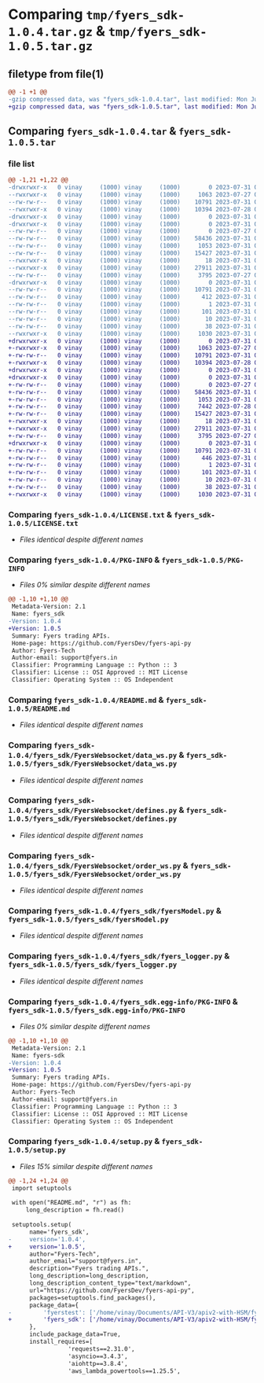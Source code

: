# Comparing `tmp/fyers_sdk-1.0.4.tar.gz` & `tmp/fyers_sdk-1.0.5.tar.gz`

## filetype from file(1)

```diff
@@ -1 +1 @@
-gzip compressed data, was "fyers_sdk-1.0.4.tar", last modified: Mon Jul 31 06:47:19 2023, max compression
+gzip compressed data, was "fyers_sdk-1.0.5.tar", last modified: Mon Jul 31 07:01:36 2023, max compression
```

## Comparing `fyers_sdk-1.0.4.tar` & `fyers_sdk-1.0.5.tar`

### file list

```diff
@@ -1,21 +1,22 @@
-drwxrwxr-x   0 vinay     (1000) vinay     (1000)        0 2023-07-31 06:47:19.486189 fyers_sdk-1.0.4/
--rwxrwxr-x   0 vinay     (1000) vinay     (1000)     1063 2023-07-27 04:16:48.000000 fyers_sdk-1.0.4/LICENSE.txt
--rw-rw-r--   0 vinay     (1000) vinay     (1000)    10791 2023-07-31 06:47:19.486189 fyers_sdk-1.0.4/PKG-INFO
--rwxrwxr-x   0 vinay     (1000) vinay     (1000)    10394 2023-07-28 07:31:02.000000 fyers_sdk-1.0.4/README.md
-drwxrwxr-x   0 vinay     (1000) vinay     (1000)        0 2023-07-31 06:47:19.462189 fyers_sdk-1.0.4/fyers_sdk/
-drwxrwxr-x   0 vinay     (1000) vinay     (1000)        0 2023-07-31 06:47:19.486189 fyers_sdk-1.0.4/fyers_sdk/FyersWebsocket/
--rw-rw-r--   0 vinay     (1000) vinay     (1000)        0 2023-07-27 04:29:21.000000 fyers_sdk-1.0.4/fyers_sdk/FyersWebsocket/__init__.py
--rw-rw-r--   0 vinay     (1000) vinay     (1000)    58436 2023-07-31 06:14:01.000000 fyers_sdk-1.0.4/fyers_sdk/FyersWebsocket/data_ws.py
--rw-rw-r--   0 vinay     (1000) vinay     (1000)     1053 2023-07-31 05:28:04.000000 fyers_sdk-1.0.4/fyers_sdk/FyersWebsocket/defines.py
--rw-rw-r--   0 vinay     (1000) vinay     (1000)    15427 2023-07-31 06:13:16.000000 fyers_sdk-1.0.4/fyers_sdk/FyersWebsocket/order_ws.py
--rwxrwxr-x   0 vinay     (1000) vinay     (1000)       18 2023-07-31 06:13:23.000000 fyers_sdk-1.0.4/fyers_sdk/__init__.py
--rwxrwxr-x   0 vinay     (1000) vinay     (1000)    27911 2023-07-31 06:13:16.000000 fyers_sdk-1.0.4/fyers_sdk/fyersModel.py
--rw-rw-r--   0 vinay     (1000) vinay     (1000)     3795 2023-07-27 04:39:16.000000 fyers_sdk-1.0.4/fyers_sdk/fyers_logger.py
-drwxrwxr-x   0 vinay     (1000) vinay     (1000)        0 2023-07-31 06:47:19.482189 fyers_sdk-1.0.4/fyers_sdk.egg-info/
--rw-rw-r--   0 vinay     (1000) vinay     (1000)    10791 2023-07-31 06:47:19.000000 fyers_sdk-1.0.4/fyers_sdk.egg-info/PKG-INFO
--rw-rw-r--   0 vinay     (1000) vinay     (1000)      412 2023-07-31 06:47:19.000000 fyers_sdk-1.0.4/fyers_sdk.egg-info/SOURCES.txt
--rw-rw-r--   0 vinay     (1000) vinay     (1000)        1 2023-07-31 06:47:19.000000 fyers_sdk-1.0.4/fyers_sdk.egg-info/dependency_links.txt
--rw-rw-r--   0 vinay     (1000) vinay     (1000)      101 2023-07-31 06:47:19.000000 fyers_sdk-1.0.4/fyers_sdk.egg-info/requires.txt
--rw-rw-r--   0 vinay     (1000) vinay     (1000)       10 2023-07-31 06:47:19.000000 fyers_sdk-1.0.4/fyers_sdk.egg-info/top_level.txt
--rw-rw-r--   0 vinay     (1000) vinay     (1000)       38 2023-07-31 06:47:19.486189 fyers_sdk-1.0.4/setup.cfg
--rwxrwxr-x   0 vinay     (1000) vinay     (1000)     1030 2023-07-31 06:47:16.000000 fyers_sdk-1.0.4/setup.py
+drwxrwxr-x   0 vinay     (1000) vinay     (1000)        0 2023-07-31 07:01:36.359674 fyers_sdk-1.0.5/
+-rwxrwxr-x   0 vinay     (1000) vinay     (1000)     1063 2023-07-27 04:16:48.000000 fyers_sdk-1.0.5/LICENSE.txt
+-rw-rw-r--   0 vinay     (1000) vinay     (1000)    10791 2023-07-31 07:01:36.359674 fyers_sdk-1.0.5/PKG-INFO
+-rwxrwxr-x   0 vinay     (1000) vinay     (1000)    10394 2023-07-28 07:31:02.000000 fyers_sdk-1.0.5/README.md
+drwxrwxr-x   0 vinay     (1000) vinay     (1000)        0 2023-07-31 07:01:36.327673 fyers_sdk-1.0.5/fyers_sdk/
+drwxrwxr-x   0 vinay     (1000) vinay     (1000)        0 2023-07-31 07:01:36.359674 fyers_sdk-1.0.5/fyers_sdk/FyersWebsocket/
+-rw-rw-r--   0 vinay     (1000) vinay     (1000)        0 2023-07-27 04:29:21.000000 fyers_sdk-1.0.5/fyers_sdk/FyersWebsocket/__init__.py
+-rw-rw-r--   0 vinay     (1000) vinay     (1000)    58436 2023-07-31 06:14:01.000000 fyers_sdk-1.0.5/fyers_sdk/FyersWebsocket/data_ws.py
+-rw-rw-r--   0 vinay     (1000) vinay     (1000)     1053 2023-07-31 05:28:04.000000 fyers_sdk-1.0.5/fyers_sdk/FyersWebsocket/defines.py
+-rw-rw-r--   0 vinay     (1000) vinay     (1000)     7442 2023-07-28 07:06:27.000000 fyers_sdk-1.0.5/fyers_sdk/FyersWebsocket/map.json
+-rw-rw-r--   0 vinay     (1000) vinay     (1000)    15427 2023-07-31 06:13:16.000000 fyers_sdk-1.0.5/fyers_sdk/FyersWebsocket/order_ws.py
+-rwxrwxr-x   0 vinay     (1000) vinay     (1000)       18 2023-07-31 06:13:23.000000 fyers_sdk-1.0.5/fyers_sdk/__init__.py
+-rwxrwxr-x   0 vinay     (1000) vinay     (1000)    27911 2023-07-31 06:13:16.000000 fyers_sdk-1.0.5/fyers_sdk/fyersModel.py
+-rw-rw-r--   0 vinay     (1000) vinay     (1000)     3795 2023-07-27 04:39:16.000000 fyers_sdk-1.0.5/fyers_sdk/fyers_logger.py
+drwxrwxr-x   0 vinay     (1000) vinay     (1000)        0 2023-07-31 07:01:36.347674 fyers_sdk-1.0.5/fyers_sdk.egg-info/
+-rw-rw-r--   0 vinay     (1000) vinay     (1000)    10791 2023-07-31 07:01:36.000000 fyers_sdk-1.0.5/fyers_sdk.egg-info/PKG-INFO
+-rw-rw-r--   0 vinay     (1000) vinay     (1000)      446 2023-07-31 07:01:36.000000 fyers_sdk-1.0.5/fyers_sdk.egg-info/SOURCES.txt
+-rw-rw-r--   0 vinay     (1000) vinay     (1000)        1 2023-07-31 07:01:36.000000 fyers_sdk-1.0.5/fyers_sdk.egg-info/dependency_links.txt
+-rw-rw-r--   0 vinay     (1000) vinay     (1000)      101 2023-07-31 07:01:36.000000 fyers_sdk-1.0.5/fyers_sdk.egg-info/requires.txt
+-rw-rw-r--   0 vinay     (1000) vinay     (1000)       10 2023-07-31 07:01:36.000000 fyers_sdk-1.0.5/fyers_sdk.egg-info/top_level.txt
+-rw-rw-r--   0 vinay     (1000) vinay     (1000)       38 2023-07-31 07:01:36.359674 fyers_sdk-1.0.5/setup.cfg
+-rwxrwxr-x   0 vinay     (1000) vinay     (1000)     1030 2023-07-31 07:01:13.000000 fyers_sdk-1.0.5/setup.py
```

### Comparing `fyers_sdk-1.0.4/LICENSE.txt` & `fyers_sdk-1.0.5/LICENSE.txt`

 * *Files identical despite different names*

### Comparing `fyers_sdk-1.0.4/PKG-INFO` & `fyers_sdk-1.0.5/PKG-INFO`

 * *Files 0% similar despite different names*

```diff
@@ -1,10 +1,10 @@
 Metadata-Version: 2.1
 Name: fyers_sdk
-Version: 1.0.4
+Version: 1.0.5
 Summary: Fyers trading APIs.
 Home-page: https://github.com/FyersDev/fyers-api-py
 Author: Fyers-Tech
 Author-email: support@fyers.in
 Classifier: Programming Language :: Python :: 3
 Classifier: License :: OSI Approved :: MIT License
 Classifier: Operating System :: OS Independent
```

### Comparing `fyers_sdk-1.0.4/README.md` & `fyers_sdk-1.0.5/README.md`

 * *Files identical despite different names*

### Comparing `fyers_sdk-1.0.4/fyers_sdk/FyersWebsocket/data_ws.py` & `fyers_sdk-1.0.5/fyers_sdk/FyersWebsocket/data_ws.py`

 * *Files identical despite different names*

### Comparing `fyers_sdk-1.0.4/fyers_sdk/FyersWebsocket/defines.py` & `fyers_sdk-1.0.5/fyers_sdk/FyersWebsocket/defines.py`

 * *Files identical despite different names*

### Comparing `fyers_sdk-1.0.4/fyers_sdk/FyersWebsocket/order_ws.py` & `fyers_sdk-1.0.5/fyers_sdk/FyersWebsocket/order_ws.py`

 * *Files identical despite different names*

### Comparing `fyers_sdk-1.0.4/fyers_sdk/fyersModel.py` & `fyers_sdk-1.0.5/fyers_sdk/fyersModel.py`

 * *Files identical despite different names*

### Comparing `fyers_sdk-1.0.4/fyers_sdk/fyers_logger.py` & `fyers_sdk-1.0.5/fyers_sdk/fyers_logger.py`

 * *Files identical despite different names*

### Comparing `fyers_sdk-1.0.4/fyers_sdk.egg-info/PKG-INFO` & `fyers_sdk-1.0.5/fyers_sdk.egg-info/PKG-INFO`

 * *Files 0% similar despite different names*

```diff
@@ -1,10 +1,10 @@
 Metadata-Version: 2.1
 Name: fyers-sdk
-Version: 1.0.4
+Version: 1.0.5
 Summary: Fyers trading APIs.
 Home-page: https://github.com/FyersDev/fyers-api-py
 Author: Fyers-Tech
 Author-email: support@fyers.in
 Classifier: Programming Language :: Python :: 3
 Classifier: License :: OSI Approved :: MIT License
 Classifier: Operating System :: OS Independent
```

### Comparing `fyers_sdk-1.0.4/setup.py` & `fyers_sdk-1.0.5/setup.py`

 * *Files 15% similar despite different names*

```diff
@@ -1,24 +1,24 @@
 import setuptools
 
 with open("README.md", "r") as fh:
     long_description = fh.read()
 
 setuptools.setup(
      name='fyers_sdk',  
-     version='1.0.4',
+     version='1.0.5',
      author="Fyers-Tech",
      author_email="support@fyers.in",
      description="Fyers trading APIs.",
      long_description=long_description,
      long_description_content_type="text/markdown",
      url="https://github.com/FyersDev/fyers-api-py",
      packages=setuptools.find_packages(),
      package_data={  
-         'fyerstest': ['/home/vinay/Documents/API-V3/apiv2-with-HSM/fyers-api-py/fyers_sdk/FyersWebsocket/map.json']
+         'fyers_sdk': ['/home/vinay/Documents/API-V3/apiv2-with-HSM/fyers-api-py/fyers_sdk/FyersWebsocket/map.json']
      },
      include_package_data=True,
      install_requires=[
                 'requests==2.31.0',
                 'asyncio==3.4.3',
                 'aiohttp==3.8.4',
                 'aws_lambda_powertools==1.25.5',
```

